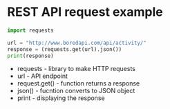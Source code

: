 # REST API request example

```python
import requests

url = "http://www.boredapi.com/api/activity/"
response = (requests.get(url).json())
print(response)
```

- requests - library to make HTTP requests
- url - API endpoint 
- request.get() - function returns a response 
- json() - fucntion converts to JSON object
- print - displaying the response
